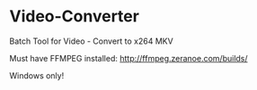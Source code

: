 Video-Converter
===============

Batch Tool for Video - Convert to x264 MKV


Must have FFMPEG installed: http://ffmpeg.zeranoe.com/builds/


Windows only!
